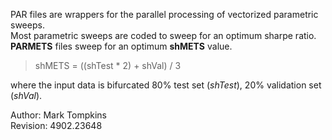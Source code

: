 PAR files are wrappers for the parallel processing of vectorized parametric sweeps.  
Most parametric sweeps are coded to sweep for an optimum sharpe ratio.  
**PARMETS** files sweep for an optimum **shMETS** value.

>shMETS = ((shTest * 2) + shVal) / 3

where the input data is bifurcated 80% test set (*shTest*), 20% validation set (*shVal*).
	

Author:          Mark Tompkins  
Revision:		 4902.23648